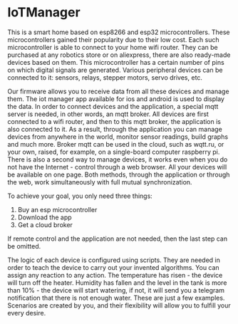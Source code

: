 # IoTManager

This is a smart home based on esp8266 and esp32 microcontrollers. These microcontrollers gained their popularity due to their low cost. Each such microcontroller is able to connect to your home wifi router. They can be purchased at any robotics store or on aliexpress, there are also ready-made devices based on them. This microcontroller has a certain number of pins on which digital signals are generated. Various peripheral devices can be connected to it: sensors, relays, stepper motors, servo drives, etc.

Our firmware allows you to receive data from all these devices and manage them. The iot manager app available for ios and android is used to display the data. In order to connect devices and the application, a special mqtt server is needed, in other words, an mqtt broker. All devices are first connected to a wifi router, and then to this mqtt broker, the application is also connected to it. As a result, through the application you can manage devices from anywhere in the world, monitor sensor readings, build graphs and much more. Broker mqtt can be used in the cloud, such as wqtt.ru, or your own, raised, for example, on a single-board computer raspberry pi. There is also a second way to manage devices, it works even when you do not have the Internet - control through a web browser. All your devices will be available on one page. Both methods, through the application or through the web, work simultaneously with full mutual synchronization.

To achieve your goal, you only need three things:

1. Buy an esp microcontroller
2. Download the app
3. Get a cloud broker

If remote control and the application are not needed, then the last step can be omitted.

The logic of each device is configured using scripts. They are needed in order to teach the device to carry out your invented algorithms. You can assign any reaction to any action. The temperature has risen - the device will turn off the heater. Humidity has fallen and the level in the tank is more than 10% - the device will start watering, if not, it will send you a telegram notification that there is not enough water. These are just a few examples. Scenarios are created by you, and their flexibility will allow you to fulfill your every desire.
